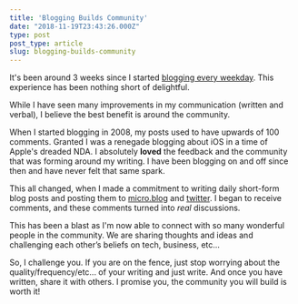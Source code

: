 ```yaml
---
title: 'Blogging Builds Community'
date: "2018-11-19T23:43:26.000Z"
type: post 
post_type: article
slug: blogging-builds-community
---
```

It&#39;s been around 3 weeks since I started [blogging every weekday](http://www.brandontreb.com/on-blogging-more-frequently.html).  This experience has been nothing short of delightful.

While I have seen many improvements in my communication (written and verbal), I believe the best benefit is around the community.  

When I started blogging in 2008, my posts used to have upwards of 100 comments. Granted I was a renegade blogging about iOS in a time of Apple&#39;s dreaded NDA. I absolutely **loved** the feedback and the community that was forming around my writing.  I have been blogging on and off since then and have never felt that same spark.

This all changed, when I made a commitment to writing daily short-form blog posts and posting them to [micro.blog](https://micro.blog/brandontreb) and [twitter](https://twitter.com/brandontreb).  I began to receive comments, and these comments turned into _real_ discussions.

This has been a blast as I&#39;m now able to connect with so many wonderful people in the community.  We are sharing thoughts and ideas and challenging each other’s beliefs on tech, business, etc…

So, I challenge you. If you are on the fence, just stop worrying about the quality/frequency/etc... of your writing and just write.  And once you have written, share it with others.  I promise you, the community you will build is worth it!
